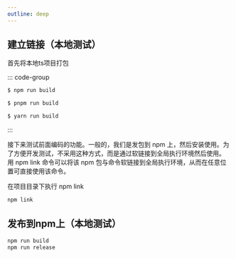 ```yaml
---
outline: deep
---
```


## 建立链接（本地测试）

首先将本地ts项目打包


::: code-group

```sh [npm]
$ npm run build
```

```sh [pnpm]
$ pnpm run build
```

```sh [yarn]
$ yarn run build
```
:::

接下来测试前面编码的功能。一般的，我们是发包到 npm 上，然后安装使用。为了方便开发测试，不采用这种方式，而是通过软链接到全局执行环境然后使用。
用 npm link 命令可以将该 npm 包与命令软链接到全局执行环境，从而在任意位置可直接使用该命令。

在项目目录下执行 npm link

```bash
npm link
```

## 发布到npm上（本地测试）

```bash
npm run build
npm run release
```

 
